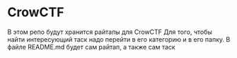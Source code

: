 # CrowCTF
В этом репо будут хранится райтапы для CrowCTF
Для того, чтобы найти интересующий таск надо перейти в его категорию и в его папку. В файле README.md будет сам райтап, а также сам таск
